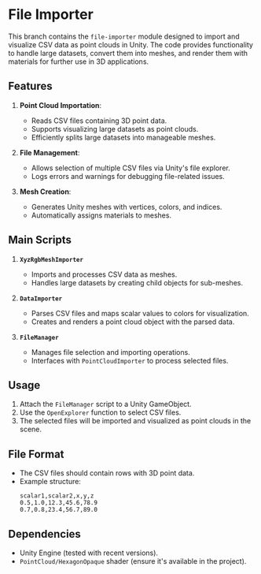 # File Importer

This branch contains the `file-importer` module designed to import and visualize CSV data as point clouds in Unity. The code provides functionality to handle large datasets, convert them into meshes, and render them with materials for further use in 3D applications.

## Features

1. **Point Cloud Importation**:
   - Reads CSV files containing 3D point data.
   - Supports visualizing large datasets as point clouds.
   - Efficiently splits large datasets into manageable meshes.

2. **File Management**:
   - Allows selection of multiple CSV files via Unity's file explorer.
   - Logs errors and warnings for debugging file-related issues.

3. **Mesh Creation**:
   - Generates Unity meshes with vertices, colors, and indices.
   - Automatically assigns materials to meshes.

## Main Scripts

1. **`XyzRgbMeshImporter`**
   - Imports and processes CSV data as meshes.
   - Handles large datasets by creating child objects for sub-meshes.

2. **`DataImporter`**
   - Parses CSV files and maps scalar values to colors for visualization.
   - Creates and renders a point cloud object with the parsed data.

3. **`FileManager`**
   - Manages file selection and importing operations.
   - Interfaces with `PointCloudImporter` to process selected files.

## Usage

1. Attach the `FileManager` script to a Unity GameObject.
2. Use the `OpenExplorer` function to select CSV files.
3. The selected files will be imported and visualized as point clouds in the scene.

## File Format

- The CSV files should contain rows with 3D point data.
- Example structure:
  ```csv
  scalar1,scalar2,x,y,z
  0.5,1.0,12.3,45.6,78.9
  0.7,0.8,23.4,56.7,89.0
  ```

## Dependencies

- Unity Engine (tested with recent versions).
- `PointCloud/HexagonOpaque` shader (ensure it's available in the project).
